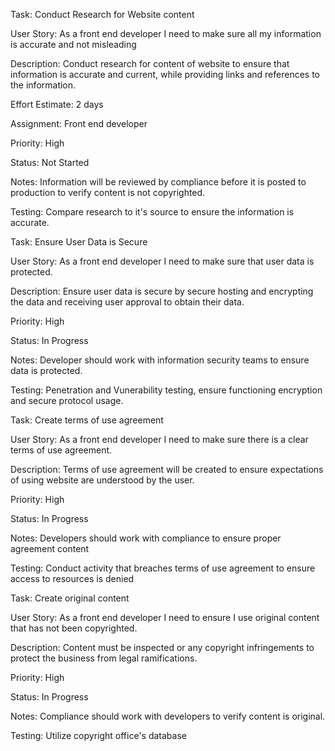 Task: Conduct Research for Website content

User Story: As a front end developer I need to make sure all my information is accurate and not misleading

Description: Conduct research for content of website to ensure that information is accurate and current, while providing links and references to the information.

Effort Estimate: 2 days

Assignment: Front end developer

Priority: High

Status: Not Started

Notes: Information will be reviewed by compliance before it is posted to production to verify content is not copyrighted.

Testing: Compare research to it's source to ensure the information is accurate.

Task: Ensure User Data is Secure

User Story: As a front end developer I need to make sure that user data is protected.

Description: Ensure user data is secure by secure hosting and encrypting the data and receiving user approval to obtain their data.

Priority: High

Status: In Progress

Notes: Developer should work with information security teams to ensure data is protected.

Testing: Penetration and Vunerability testing, ensure functioning encryption and secure protocol usage.


Task: Create terms of use agreement

User Story: As a front end developer I need to make sure there is a clear terms of use agreement.

Description: Terms of use agreement will be created to ensure expectations of using website are understood by the user.

Priority: High

Status: In Progress

Notes: Developers should work with compliance to ensure proper agreement content


Testing: Conduct activity that breaches terms of use agreement to ensure access to resources is denied 



Task: Create original content

User Story: As a front end developer I need to ensure I use original content that has not been copyrighted.

Description: Content must be inspected or any copyright infringements to protect the business from legal ramifications.

Priority: High

Status: In Progress

Notes: Compliance should work with developers to verify content is original.

Testing: Utilize copyright office's database

